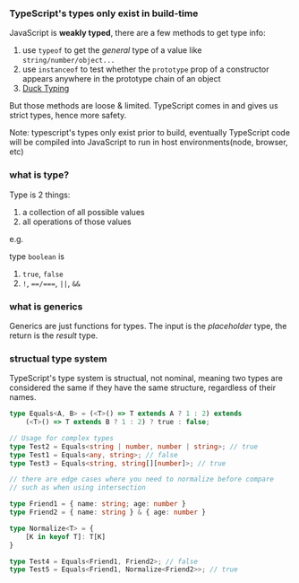 ### TypeScript's types only exist in build-time

JavaScript is **weakly typed**, there are a few methods to get type info:

1. use `typeof` to get the *general* type of a value like `string/number/object...`
2. use `instanceof` to test whether the `prototype` prop of a constructor appears anywhere in the prototype chain of an object
3. [Duck Typing](https://en.wikipedia.org/wiki/Duck_typing)

But those methods are loose & limited. TypeScript comes in and gives us strict types, hence more safety.

Note: typescript's types only exist prior to build, eventually TypeScript code will be compiled into JavaScript to run in host environments(node, browser, etc)

### what is type?

Type is 2 things:

1. a collection of all possible values
2. all operations of those values

e.g.

type `boolean` is

1. `true`, `false`
2. `!`, `==/===`, `||`, `&&`

### what is generics

Generics are just functions for types. The input is the *placeholder* type, the return is the *result* type.

### structual type system

TypeScript's type system is structual, not nominal, meaning two types are considered the same if they have the same structure, regardless of their names.

```ts
type Equals<A, B> = (<T>() => T extends A ? 1 : 2) extends
    (<T>() => T extends B ? 1 : 2) ? true : false;

// Usage for complex types
type Test2 = Equals<string | number, number | string>; // true
type Test1 = Equals<any, string>; // false
type Test3 = Equals<string, string[][number]>; // true

// there are edge cases where you need to normalize before compare
// such as when using intersection

type Friend1 = { name: string; age: number }
type Friend2 = { name: string } & { age: number }

type Normalize<T> = {
    [K in keyof T]: T[K]
}

type Test4 = Equals<Friend1, Friend2>; // false
type Test5 = Equals<Friend1, Normalize<Friend2>>; // true
```
